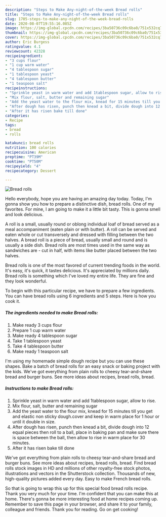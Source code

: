 ```yaml
---
description: "Steps to Make Any-night-of-the-week Bread rolls"
title: "Steps to Make Any-night-of-the-week Bread rolls"
slug: 1705-steps-to-make-any-night-of-the-week-bread-rolls
date: 2020-08-07T19:55:16.085Z
image: https://img-global.cpcdn.com/recipes/3ba50736c09c6ba0/751x532cq70/bread-rolls-recipe-main-photo.jpg
thumbnail: https://img-global.cpcdn.com/recipes/3ba50736c09c6ba0/751x532cq70/bread-rolls-recipe-main-photo.jpg
cover: https://img-global.cpcdn.com/recipes/3ba50736c09c6ba0/751x532cq70/bread-rolls-recipe-main-photo.jpg
author: Eric Burgess
ratingvalue: 4.1
reviewcount: 42328
recipeingredient:
- "3 cups flour"
- "1 cup warm water"
- "4 tablespoon sugar"
- "1 tablespoon yeast"
- "4 tablespoon butter"
- "1 teaspoon salt"
recipeinstructions:
- "Sprinkle yeast in warm water and add 1tablespoon sugar, allow to rise."
- "Mix flour, salt, butter and remaining sugar"
- "Add the yeast water to the flour mix, knead for 15 minutes till you get and elastic non sticky dough.cover and keep in warm place for 1 hour or until it double in size."
- "After dough has risen, punch then knead a bit, divide dough into 12 equal pieces then roll to a ball, place in baking pan and make sure there is space between the ball, then allow to rise in warm place for 30 minutes."
- "After it has risen bake till done"
categories:
- Recipe
tags:
- bread
- rolls

katakunci: bread rolls 
nutrition: 100 calories
recipecuisine: American
preptime: "PT39M"
cooktime: "PT50M"
recipeyield: "4"
recipecategory: Dessert

---
```



![Bread rolls](https://img-global.cpcdn.com/recipes/3ba50736c09c6ba0/751x532cq70/bread-rolls-recipe-main-photo.jpg)

Hello everybody, hope you are having an amazing day today. Today, I'm gonna show you how to prepare a distinctive dish, bread rolls. One of my favorites. For mine, I am going to make it a little bit tasty. This is gonna smell and look delicious.

A roll is a small, usually round or oblong individual loaf of bread served as a meal accompaniment (eaten plain or with butter). A roll can be served and eaten whole or cut transversely and dressed with filling between the two halves. A bread roll is a piece of bread, usually small and round and is usually a side dish. Bread rolls are most times used in the same way as sandwiches are - cut in half, with items like butter placed between the two halves.

Bread rolls is one of the most favored of current trending foods in the world. It's easy, it's quick, it tastes delicious. It's appreciated by millions daily. Bread rolls is something which I've loved my entire life. They are fine and they look wonderful.


To begin with this particular recipe, we have to prepare a few ingredients. You can have bread rolls using 6 ingredients and 5 steps. Here is how you cook it.

<!--inarticleads1-->

##### The ingredients needed to make Bread rolls:

1. Make ready 3 cups flour
1. Prepare 1 cup warm water
1. Make ready 4 tablespoon sugar
1. Take 1 tablespoon yeast
1. Take 4 tablespoon butter
1. Make ready 1 teaspoon salt


I&#39;m using my homemade simple dough recipe but you can use these shapes. Bake a batch of bread rolls for an easy snack or baking project with the kids. We&#39;ve got everything from plain rolls to cheesy tear-and-share bread and burger buns. See more ideas about recipes, bread rolls, bread. 

<!--inarticleads2-->

##### Instructions to make Bread rolls:

1. Sprinkle yeast in warm water and add 1tablespoon sugar, allow to rise.
1. Mix flour, salt, butter and remaining sugar
1. Add the yeast water to the flour mix, knead for 15 minutes till you get and elastic non sticky dough.cover and keep in warm place for 1 hour or until it double in size.
1. After dough has risen, punch then knead a bit, divide dough into 12 equal pieces then roll to a ball, place in baking pan and make sure there is space between the ball, then allow to rise in warm place for 30 minutes.
1. After it has risen bake till done


We&#39;ve got everything from plain rolls to cheesy tear-and-share bread and burger buns. See more ideas about recipes, bread rolls, bread. Find bread rolls stock images in HD and millions of other royalty-free stock photos, illustrations and vectors in the Shutterstock collection. Thousands of new, high-quality pictures added every day. Easy to make French bread rolls. 

So that is going to wrap this up for this special food bread rolls recipe. Thank you very much for your time. I'm confident that you can make this at home. There's gonna be more interesting food at home recipes coming up. Remember to save this page in your browser, and share it to your family, colleague and friends. Thank you for reading. Go on get cooking!
